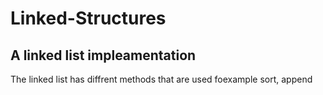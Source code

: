 # Linked-Structures
## A linked list impleamentation
The linked list has diffrent methods that are used foexample sort, append
